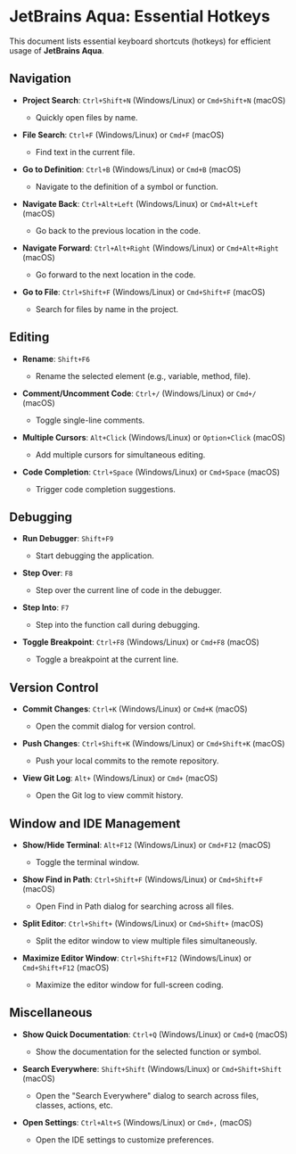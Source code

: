 # JetBrains Aqua: Essential Hotkeys

This document lists essential keyboard shortcuts (hotkeys) for efficient usage of **JetBrains Aqua**.

## Navigation

- **Project Search**: `Ctrl+Shift+N` (Windows/Linux) or `Cmd+Shift+N` (macOS)
    - Quickly open files by name.

- **File Search**: `Ctrl+F` (Windows/Linux) or `Cmd+F` (macOS)
    - Find text in the current file.

- **Go to Definition**: `Ctrl+B` (Windows/Linux) or `Cmd+B` (macOS)
    - Navigate to the definition of a symbol or function.

- **Navigate Back**: `Ctrl+Alt+Left` (Windows/Linux) or `Cmd+Alt+Left` (macOS)
    - Go back to the previous location in the code.

- **Navigate Forward**: `Ctrl+Alt+Right` (Windows/Linux) or `Cmd+Alt+Right` (macOS)
    - Go forward to the next location in the code.

- **Go to File**: `Ctrl+Shift+F` (Windows/Linux) or `Cmd+Shift+F` (macOS)
    - Search for files by name in the project.

## Editing

- **Rename**: `Shift+F6`
    - Rename the selected element (e.g., variable, method, file).

- **Comment/Uncomment Code**: `Ctrl+/` (Windows/Linux) or `Cmd+/` (macOS)
    - Toggle single-line comments.

- **Multiple Cursors**: `Alt+Click` (Windows/Linux) or `Option+Click` (macOS)
    - Add multiple cursors for simultaneous editing.

- **Code Completion**: `Ctrl+Space` (Windows/Linux) or `Cmd+Space` (macOS)
    - Trigger code completion suggestions.

## Debugging

- **Run Debugger**: `Shift+F9`
    - Start debugging the application.

- **Step Over**: `F8`
    - Step over the current line of code in the debugger.

- **Step Into**: `F7`
    - Step into the function call during debugging.

- **Toggle Breakpoint**: `Ctrl+F8` (Windows/Linux) or `Cmd+F8` (macOS)
    - Toggle a breakpoint at the current line.

## Version Control

- **Commit Changes**: `Ctrl+K` (Windows/Linux) or `Cmd+K` (macOS)
    - Open the commit dialog for version control.

- **Push Changes**: `Ctrl+Shift+K` (Windows/Linux) or `Cmd+Shift+K` (macOS)
    - Push your local commits to the remote repository.

- **View Git Log**: `Alt+` (Windows/Linux) or `Cmd+` (macOS)
    - Open the Git log to view commit history.

## Window and IDE Management

- **Show/Hide Terminal**: `Alt+F12` (Windows/Linux) or `Cmd+F12` (macOS)
    - Toggle the terminal window.

- **Show Find in Path**: `Ctrl+Shift+F` (Windows/Linux) or `Cmd+Shift+F` (macOS)
    - Open Find in Path dialog for searching across all files.

- **Split Editor**: `Ctrl+Shift+` (Windows/Linux) or `Cmd+Shift+` (macOS)
    - Split the editor window to view multiple files simultaneously.

- **Maximize Editor Window**: `Ctrl+Shift+F12` (Windows/Linux) or `Cmd+Shift+F12` (macOS)
    - Maximize the editor window for full-screen coding.

## Miscellaneous

- **Show Quick Documentation**: `Ctrl+Q` (Windows/Linux) or `Cmd+Q` (macOS)
    - Show the documentation for the selected function or symbol.

- **Search Everywhere**: `Shift+Shift` (Windows/Linux) or `Cmd+Shift+Shift` (macOS)
    - Open the "Search Everywhere" dialog to search across files, classes, actions, etc.

- **Open Settings**: `Ctrl+Alt+S` (Windows/Linux) or `Cmd+,` (macOS)
    - Open the IDE settings to customize preferences.